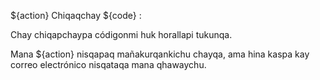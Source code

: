 ${action} Chiqaqchay ${code} :

Chay chiqapchaypa códigonmi huk horallapi tukunqa.

Mana ${action} nisqapaq mañakurqankichu chayqa, ama hina kaspa kay correo electrónico nisqataqa mana qhawaychu.
